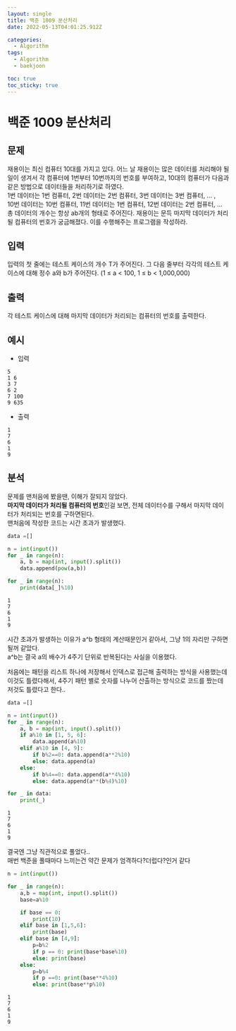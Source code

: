 ```yaml
---
layout: single
title: 백준 1009 분산처리
date: 2022-05-13T04:01:25.912Z

categories:
  - Algorithm
tags:
  - Algorithm
  - baekjoon

toc: true
toc_sticky: true
---
```


# 백준 1009 분산처리
## 문제
재용이는 최신 컴퓨터 10대를 가지고 있다. 어느 날 재용이는 많은 데이터를 처리해야 될 일이 생겨서 각 컴퓨터에 1번부터 10번까지의 번호를 부여하고, 10대의 컴퓨터가 다음과 같은 방법으로 데이터들을 처리하기로 하였다.  
1번 데이터는 1번 컴퓨터, 2번 데이터는 2번 컴퓨터, 3번 데이터는 3번 컴퓨터, ... ,  
10번 데이터는 10번 컴퓨터, 11번 데이터는 1번 컴퓨터, 12번 데이터는 2번 컴퓨터, ...  
총 데이터의 개수는 항상 ab개의 형태로 주어진다. 재용이는 문득 마지막 데이터가 처리될 컴퓨터의 번호가 궁금해졌다. 이를 수행해주는 프로그램을 작성하라.
## 입력
입력의 첫 줄에는 테스트 케이스의 개수 T가 주어진다. 그 다음 줄부터 각각의 테스트 케이스에 대해 정수 a와 b가 주어진다. (1 ≤ a < 100, 1 ≤ b < 1,000,000)
## 출력
각 테스트 케이스에 대해 마지막 데이터가 처리되는 컴퓨터의 번호를 출력한다.
## 예시
- 입력
```
5  
1 6  
3 7  
6 2  
7 100  
9 635
```
- 출력
```
1
7
6
1
9
```
## 분석
문제를 맨처음에 봤을땐, 이해가 잘되지 않았다.  
**마지막 데이터가 처리될 컴퓨터의 번호**인걸 보면, 전체 데이터수를 구해서 마지막 데이터가 처리되는 번호를 구하면된다.   
맨처음에 작성한 코드는 시간 초과가 발생했다.  


```python
data =[]

n = int(input())
for _ in range(n):
    a, b = map(int, input().split())
    data.append(pow(a,b))

for _ in range(n):
    print(data[_]%10)
```

    1
    7
    6
    1
    9
    

시간 초과가 발생하는 이유가 a^b 형태의 계산때문인거 같아서, 그냥 1의 자리만 구하면 될꺼 같았다.  
a^b는 결국 a의 배수가 4주기 단위로 반복된다는 사실을 이용했다.  

처음에는 패턴을 리스트 하나에 저장해서 인덱스로 접근해 출력하는 방식을 사용했는데 이것도 틀렸다해서, 4주기 패턴 별로 숫자를 나누어 산출하는 방식으로 코드를 짰는데 저것도 틀렸다고 한다..


```python
data =[]

n = int(input())
for _ in range(n):
    a, b = map(int, input().split())
    if a%10 in [1, 5, 6]:
        data.append(a%10)
    elif a%10 in [4, 9]:
        if b%2==0: data.append(a**2%10)
        else: data.append(a)
    else: 
        if b%4==0: data.append(a**4%10)
        else: data.append(a**(b%4)%10)

for _ in data:
    print(_)
```

    1
    7
    6
    1
    9
    

결국엔 그냥 직관적으로 풀었다..  
매번 백준을 풀때마다 느끼는건 약간 문제가 엄격하다?더럽다?인거 같다


```python
n = int(input())

for _ in range(n):
	a,b = map(int, input().split())
	base=a%10

	if base == 0:
		print(10)
	elif base in [1,5,6]: 
		print(base)
	elif base in [4,9]: 
		p=b%2
		if p == 0: print(base*base%10)
		else: print(base)
	else: 
		p=b%4  
		if p ==0: print(base**4%10)
		else: print(base**p%10)
```

    1
    7
    6
    1
    9
    
